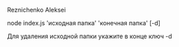 Reznichenko Aleksei

node index.js 'исходная папка' 'конечная папка' [-d]

Для удаления исходной папки укажите в конце ключ -d
